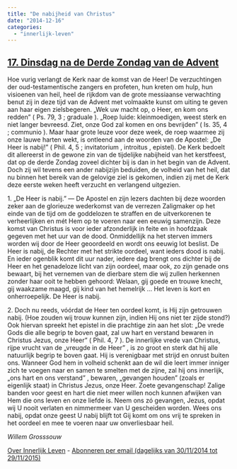 ```yaml
---
title: "De nabijheid van Christus"
date: "2014-12-16"
categories: 
  - "innerlijk-leven"
---
```


## [17\. Dinsdag na de Derde Zondag van de Advent](http://ift.tt/1BMMUYA)

Hoe vurig verlangt de Kerk naar de komst van de Heer! De verzuchtingen der oud-testamentische zangers en profeten, hun kreten om hulp, hun visioenen van heil, heel de rijkdom van de grote messiaanse verwachting benut zij in deze tijd van de Advent met volmaakte kunst om uiting te geven aan haar eigen zielsbegeren. „Wek uw macht op, o Heer, en kom ons redden” ( Ps. 79, 3 ; graduale ). „Roep luide: kleinmoedigen, weest sterk en niet langer bevreesd. Ziet, onze God zal komen en ons bevrijden” ( Is. 35, 4 ; communio ). Maar haar grote leuze voor deze week, de roep waarmee zij onze lauwe harten wekt, is ontleend aan de woorden van de Apostel: „De Heer is nabij!” ( Phil. 4, 5 ; invitatorium , introitus , epistel). De Kerk bedoelt dit allereerst in de gewone zin van de tijdelijke nabijheid van het kerstfeest, dat op de derde Zondag zoveel dichter bij is dan in het begin van de Advent. Doch zij wil tevens een ander nabijzijn beduiden, de volheid van het heil, dat nu binnen het bereik van de gelovige ziel is gekomen, indien zij met de Kerk deze eerste weken heeft verzucht en verlangend uitgezien.

1\. „De Heer is nabij.” — De Apostel en zijn lezers dachten bij deze woorden zeker aan de glorieuze wederkomst van de verrezen Zaligmaker op het einde van de tijd om de goddelozen te straffen en de uitverkorenen te verheerlijken en mét Hem op te voeren naar een eeuwig samenzijn. Deze komst van Christus is voor ieder afzonderlijk in feite en in hoofdzaak gegeven met het uur van de dood. Onmiddellijk na het sterven immers worden wij door de Heer geoordeeld en wordt ons eeuwig lot beslist. De Heer is nabij, de Rechter met het strikte oordeel, want ieders dood is nabij. En ieder ogenblik komt dit uur nader, iedere dag brengt ons dichter bij de Heer en het genadeloze licht van zijn oordeel, maar ook, zo zijn genade ons bewaart, bij het vernemen van de dierbare stem die wij zullen herkennen zonder haar ooit te hebben gehoord: Welaan, gij goede en trouwe knecht, gij waakzame maagd, gij kind van het hemelrijk … Het leven is kort en onherroepelijk. De Heer is nabij.

2\. Doch nu reeds, vóórdat de Heer ten oordeel komt, is Hij zijn getrouwen nabij. (Hoe zouden wij trouw kunnen zijn, indien Hij ons niet ter zijde stond?) Ook hiervan spreekt het epistel in die prachtige zin aan het slot: „De vrede Gods die alle begrip te boven gaat, zal uw hart en verstand bewaren in Christus Jezus, onze Heer” ( Phil. 4, 7 ). De innerlijke vrede van Christus, rijpe vrucht van de „vreugde in de Heer” , is zo groot en sterk dat hij alle natuurlijk begrip te boven gaat. Hij is verenigbaar met strijd en onrust buiten ons. Wanneer God hem in volheid schenkt aan de wil die leert immer inniger zich te voegen naar en samen te smelten met de zijne, zal hij ons innerlijk, „ons hart en ons verstand” , bewaren, „gevangen houden” (zoals er eigenlijk staat) in Christus Jezus, onze Heer. Zoete gevangenschap! Zalige banden voor geest en hart die niet meer willen noch kunnen afwijken van Hem die ons leven en onze liefde is. Neem ons zó gevangen, Jezus, opdat wij U nooit verlaten en nimmermeer van U gescheiden worden. Wees ons nabij, opdat onze geest U nabij blijft tot Gij komt om ons vrij te spreken in het oordeel en mee te voeren naar uw onverliesbaar heil.

_Willem Grosssouw_

[Over Innerlijk Leven](http://ift.tt/1y6X5mY) - [Abonneren per email (dagelijks van 30/11/2014 tot 29/11/2015)](http://eepurl.com/9P3DT)
